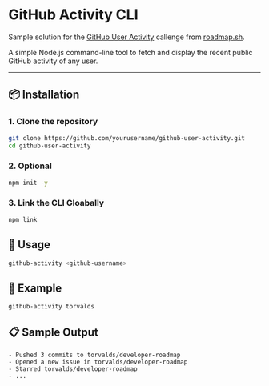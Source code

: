 # GitHub Activity CLI
Sample solution for the [GitHub User Activity](https://roadmap.sh/projects/github-user-activity) callenge from [roadmap.sh](https://roadmap.sh).

A simple Node.js command-line tool to fetch and display the recent public GitHub activity of any user.

---

## 📦 Installation

### 1. Clone the repository

```bash
git clone https://github.com/yourusername/github-user-activity.git
cd github-user-activity
```

### 2. Optional
```bash
npm init -y
```

### 3. Link the CLI Gloabally
```bash
npm link
```

## 🚀  Usage
```bash
github-activity <github-username>
```

## 📖 Example
```bash
github-activity torvalds
```

## 📋 Sample Output
```
- Pushed 3 commits to torvalds/developer-roadmap
- Opened a new issue in torvalds/developer-roadmap
- Starred torvalds/developer-roadmap
- ...
```